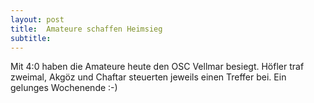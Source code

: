 ```yaml
---
layout: post
title:  Amateure schaffen Heimsieg
subtitle:  
---
```


Mit 4:0 haben die Amateure heute den OSC Vellmar besiegt. Höfler traf zweimal, Akgöz und Chaftar steuerten jeweils einen Treffer bei. Ein gelunges Wochenende :-)



